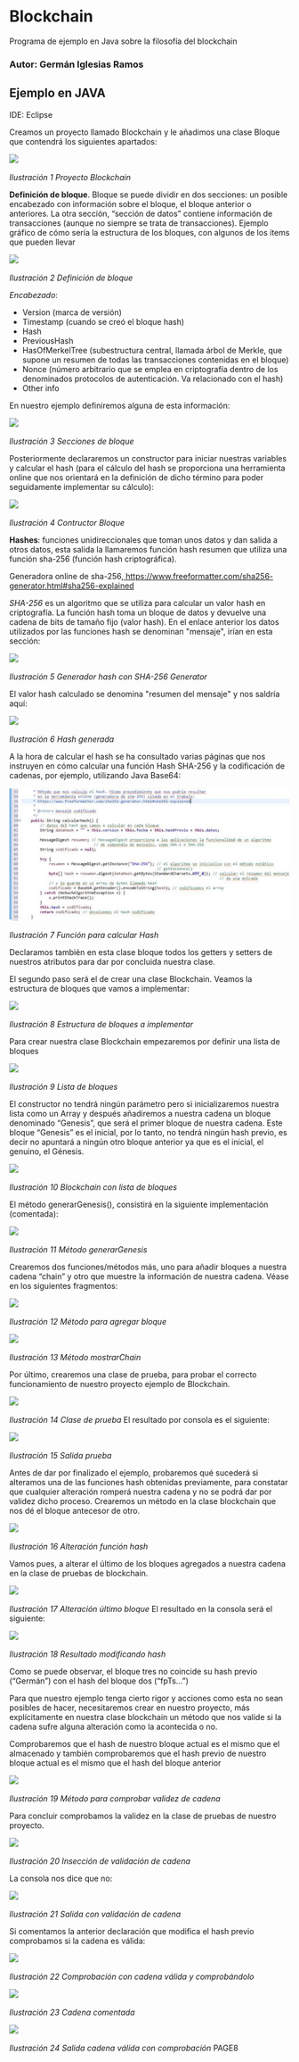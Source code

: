 # Blockchain
Programa de ejemplo en Java sobre la filosofía del blockchain
### Autor: Germán Iglesias Ramos 

## Ejemplo en JAVA 

IDE: Eclipse 

Creamos un proyecto llamado Blockchain y le añadimos una clase Bloque que contendrá los siguientes apartados: 

![](https://github.com/giramos/Blockchain/blob/main/imagenes/Aspose.Words.2e0ccb9e-bfa9-407a-af90-e8d14ebe5aa8.001.png)

*Ilustración 1 Proyecto Blockchain* 

**Definición de bloque**. Bloque se puede dividir en dos secciones: un posible encabezado con información sobre el bloque, el bloque anterior o anteriores. La otra sección, “sección de datos” contiene información de transacciones (aunque no siempre se trata de transacciones). Ejemplo gráfico de cómo sería la estructura de los bloques, con algunos de los ítems que pueden llevar  

![](https://github.com/giramos/Blockchain/blob/main/imagenes/Aspose.Words.2e0ccb9e-bfa9-407a-af90-e8d14ebe5aa8.002.png)

*Ilustración 2 Definición de bloque* 

*Encabezado*: 

- Version (marca de versión) 
- Timestamp (cuando se creó el bloque hash) 
- Hash 
- PreviousHash 
- HasOfMerkelTree (subestructura central, llamada árbol de Merkle, que supone un resumen de todas las transacciones contenidas en el bloque) 
- Nonce (número arbitrario que se emplea en criptografía dentro de los denominados protocolos de autenticación. Va relacionado con el hash) 
- Other info 


En nuestro ejemplo definiremos alguna de esta información: 

![](https://github.com/giramos/Blockchain/blob/main/imagenes/Aspose.Words.2e0ccb9e-bfa9-407a-af90-e8d14ebe5aa8.003.png)

*Ilustración 3 Secciones de bloque* 

Posteriormente declararemos un constructor para iniciar nuestras variables y calcular el hash (para el cálculo del hash se proporciona una herramienta online que nos orientará en la definición de dicho término para poder seguidamente implementar su cálculo): 

![](https://github.com/giramos/Blockchain/blob/main/imagenes/Aspose.Words.2e0ccb9e-bfa9-407a-af90-e8d14ebe5aa8.004.png)

*Ilustración 4 Contructor Bloque* 

**Hashes**: funciones unidireccionales que toman unos datos y dan salida a otros datos, esta salida la llamaremos función hash resumen que utiliza una función sha-256 (función hash criptográfica).  

Generadora online de sha-256,[ https://www.freeformatter.com/sha256- generator.html#sha256-explained ](https://www.freeformatter.com/sha256-generator.html#sha256-explained) 

*SHA-256* es un algoritmo que se utiliza para calcular un valor hash en criptografía. La función hash toma un bloque de datos y devuelve una cadena de bits de tamaño fijo (valor hash). En el enlace anterior los datos utilizados por las funciones hash se denominan "mensaje", irían en esta sección: 

![](https://github.com/giramos/Blockchain/blob/main/imagenes/Aspose.Words.2e0ccb9e-bfa9-407a-af90-e8d14ebe5aa8.005.png)

*Ilustración 5 Generador hash con SHA-256 Generator* 

El valor hash calculado se denomina "resumen del mensaje" y nos saldría aquí: 

![](https://github.com/giramos/Blockchain/blob/main/imagenes/Aspose.Words.2e0ccb9e-bfa9-407a-af90-e8d14ebe5aa8.006.png)

*Ilustración 6 Hash generada* 

A la hora de calcular el hash se ha consultado varias páginas que nos instruyen en cómo calcular una función Hash SHA-256 y la codificación de cadenas, por ejemplo, utilizando Java Base64: 

![](https://github.com/giramos/Blockchain/blob/main/imagenes/Aspose.Words.2e0ccb9e-bfa9-407a-af90-e8d14ebe5aa8.007.jpeg)

*Ilustración 7 Función para calcular Hash* 

Declaramos también en esta clase bloque todos los getters y setters de nuestros atributos para dar por concluida nuestra clase. 

El segundo paso será el de crear una clase Blockchain. Veamos la estructura de bloques que vamos a implementar:  

![](https://github.com/giramos/Blockchain/blob/main/imagenes/Aspose.Words.2e0ccb9e-bfa9-407a-af90-e8d14ebe5aa8.008.png)

*Ilustración 8 Estructura de bloques a implementar* 

Para crear nuestra clase Blockchain empezaremos por definir una lista de bloques 

![](https://github.com/giramos/Blockchain/blob/main/imagenes/Aspose.Words.2e0ccb9e-bfa9-407a-af90-e8d14ebe5aa8.009.png)

*Ilustración 9 Lista de bloques* 

El constructor no tendrá ningún parámetro pero si inicializaremos nuestra lista como un Array y después añadiremos a nuestra cadena un bloque denominado “Genesis”, que será el primer bloque de nuestra cadena. Este bloque “Genesis” es el inicial, por lo tanto, no tendrá ningún hash previo, es decir no apuntará a ningún otro bloque anterior ya que es el inicial, el genuino, el Génesis.  

![](https://github.com/giramos/Blockchain/blob/main/imagenes/Aspose.Words.2e0ccb9e-bfa9-407a-af90-e8d14ebe5aa8.010.png)

*Ilustración 10 Blockchain con lista de bloques* 

El método generarGenesis(), consistirá en la siguiente implementación (comentada): 

![](https://github.com/giramos/Blockchain/blob/main/imagenes/Aspose.Words.2e0ccb9e-bfa9-407a-af90-e8d14ebe5aa8.011.png)

*Ilustración 11 Método generarGenesis* 

Crearemos dos funciones/métodos más, uno para añadir bloques a nuestra cadena “chain” y otro que muestre la información de nuestra cadena. Véase en los siguientes fragmentos: 

![](https://github.com/giramos/Blockchain/blob/main/imagenes/Aspose.Words.2e0ccb9e-bfa9-407a-af90-e8d14ebe5aa8.012.png)

*Ilustración 12 Método para agregar bloque* 

![](https://github.com/giramos/Blockchain/blob/main/imagenes/Aspose.Words.2e0ccb9e-bfa9-407a-af90-e8d14ebe5aa8.013.png)

*Ilustración 13 Método mostrarChain* 

Por último, crearemos una clase de prueba, para probar el correcto funcionamiento de nuestro proyecto ejemplo de Blockchain. 

![](https://github.com/giramos/Blockchain/blob/main/imagenes/Aspose.Words.2e0ccb9e-bfa9-407a-af90-e8d14ebe5aa8.014.png)

*Ilustración 14 Clase de prueba* El resultado por consola es el siguiente: 

![](https://github.com/giramos/Blockchain/blob/main/imagenes/Aspose.Words.2e0ccb9e-bfa9-407a-af90-e8d14ebe5aa8.015.png)

*Ilustración 15 Salida prueba* 

Antes de dar por finalizado el ejemplo, probaremos qué sucederá si alteramos una de las funciones hash obtenidas previamente, para constatar que cualquier alteración romperá nuestra cadena y no se podrá dar por validez dicho proceso. Crearemos un método en la clase blockchain que nos dé el bloque antecesor de otro. 

![](https://github.com/giramos/Blockchain/blob/main/imagenes/Aspose.Words.2e0ccb9e-bfa9-407a-af90-e8d14ebe5aa8.016.png)

*Ilustración 16 Alteración función hash* 

Vamos pues, a alterar el último de los bloques agregados a nuestra cadena en la clase de pruebas de blockchain. 

![](https://github.com/giramos/Blockchain/blob/main/imagenes/Aspose.Words.2e0ccb9e-bfa9-407a-af90-e8d14ebe5aa8.017.png)

*Ilustración 17 Alteración último bloque* El resultado en la consola será el siguiente: 

![](https://github.com/giramos/Blockchain/blob/main/imagenes/Aspose.Words.2e0ccb9e-bfa9-407a-af90-e8d14ebe5aa8.018.png)

*Ilustración 18 Resultado modificando hash* 

Como se puede observar, el bloque tres no coincide su hash previo (“Germán”) con el hash del bloque dos (“fpTs…”) 

Para que nuestro ejemplo tenga cierto rigor y acciones como esta no sean posibles de hacer, necesitaremos crear en nuestro proyecto, más explícitamente en nuestra clase blockchain un método que nos valide si la cadena sufre alguna alteración como la acontecida o no. 

Comprobaremos que el hash de nuestro bloque actual es el mismo que el almacenado y también comprobaremos que el hash previo de nuestro bloque actual es el mismo que el hash del bloque anterior 

![](https://github.com/giramos/Blockchain/blob/main/imagenes/Aspose.Words.2e0ccb9e-bfa9-407a-af90-e8d14ebe5aa8.019.png)

*Ilustración 19 Método para comprobar validez de cadena* 

Para concluir comprobamos la validez en la clase de pruebas de nuestro proyecto. 

![](https://github.com/giramos/Blockchain/blob/main/imagenes/Aspose.Words.2e0ccb9e-bfa9-407a-af90-e8d14ebe5aa8.020.png)

*Ilustración 20 Insección de validación de cadena* 

La consola nos dice que no: 

![](https://github.com/giramos/Blockchain/blob/main/imagenes/Aspose.Words.2e0ccb9e-bfa9-407a-af90-e8d14ebe5aa8.021.png)

*Ilustración 21 Salida con validación de cadena* 

Si comentamos la anterior declaración que modifica el hash previo comprobamos si la cadena es válida: 

![](https://github.com/giramos/Blockchain/blob/main/imagenes/Aspose.Words.2e0ccb9e-bfa9-407a-af90-e8d14ebe5aa8.022.png)

*Ilustración 22 Comprobación con cadena válida y comprobándolo* 

![](https://github.com/giramos/Blockchain/blob/main/imagenes/Aspose.Words.2e0ccb9e-bfa9-407a-af90-e8d14ebe5aa8.023.png)

*Ilustración 23 Cadena comentada* 

![](https://github.com/giramos/Blockchain/blob/main/imagenes/Aspose.Words.2e0ccb9e-bfa9-407a-af90-e8d14ebe5aa8.024.png)

*Ilustración 24 Salida cadena válida con comprobación* 
PAGE8 
